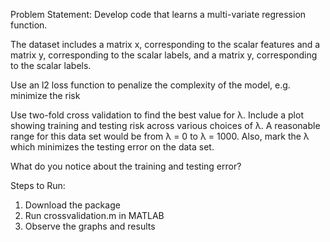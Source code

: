 Problem Statement:
Develop code that learns a multi-variate regression function. 

The dataset includes a matrix x, corresponding to the scalar features and a matrix y, corresponding to the scalar labels, and a matrix y, corresponding to the scalar labels. 

Use an l2 loss function to penalize the complexity of the model, e.g. minimize the risk 

Use two-fold cross validation to find the best value for λ. Include a plot showing training and testing risk across various choices of λ. A reasonable range for this data set would be from λ = 0 to λ = 1000. Also, mark the λ which minimizes the testing error on the data set.

What do you notice about the training and testing error?

Steps to Run:
1. Download the package
2. Run crossvalidation.m in MATLAB
3. Observe the graphs and results